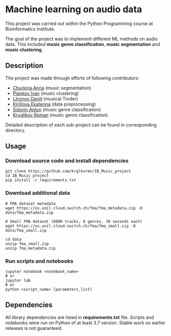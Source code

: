 # Machine learning on audio data

This project was carried out within the Python Programming course at Bioinformatics Institute.

The goal of the project was to implement different ML methods on audio data. This included **music genre classification**, **music segmentation** and **music clustering**.

## Description

The project was made through efforts of following contributors:

+ [Churkina Anna](https://github.com/AnyaChurkina) (music segmentation)
+ [Piankov Ivan](https://github.com/IvanPiankov) (music clustering)
+ [Litvinov Daniil](https://github.com/danon6868) (musical Tinder)
+ [Kirillova Ekaterina](https://github.com/MsKittin) (data preprocessing)
+ [Sidorin Anton](https://github.com/SidorinAnton) (music genre classification)
+ [Kruglikov Roman](https://github.com/krglkvrmn) (music genre classification)

Detailed description of each sub-project can be found in corresponding directory.

## Usage

### Download source code and install dependencies

```
git clone https://github.com/krglkvrmn/IB_Music_project
cd IB_Music_project
pip install -r requirements.txt
```

### Download additional data

```
# FMA dataset metadata
wget https://os.unil.cloud.switch.ch/fma/fma_metadata.zip -O data/fma_metadata.zip

# Small FMA dataset (8000 tracks, 8 genres, 30 seconds each)
wget https://os.unil.cloud.switch.ch/fma/fma_small.zip -O data/fma_small.zip

cd data
unzip fma_small.zip
unzip fma_metadata.zip
```

### Run scripts and notebooks

```
jupyter notebook <notebook_name>
# or
jupyter lab
# or
python <script_name> [parameters_list]
```

## Dependencies

All library dependencies are listed in **requirements.txt** file. Scripts and notebooks were run on Python of at least 3.7 version. Stable work on earlier releases is not guaranteed. 
